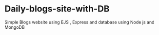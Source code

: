 # Daily-blogs-site-with-DB
Simple Blogs website using EJS , Express and database using Node js and MongoDB
